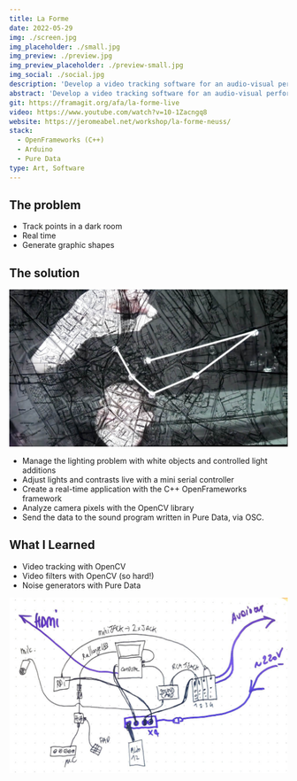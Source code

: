 ```yaml
---
title: La Forme
date: 2022-05-29
img: ./screen.jpg
img_placeholder: ./small.jpg
img_preview: ./preview.jpg
img_preview_placeholder: ./preview-small.jpg
img_social: ./social.jpg
description: 'Develop a video tracking software for an audio-visual performance'
abstract: 'Develop a video tracking software for an audio-visual performance'
git: https://framagit.org/afa/la-forme-live
video: https://www.youtube.com/watch?v=10-1Zacngq8
website: https://jeromeabel.net/workshop/la-forme-neuss/
stack:
  - OpenFrameworks (C++)
  - Arduino
  - Pure Data
type: Art, Software
---
```


## The problem

- Track points in a dark room
- Real time
- Generate graphic shapes

## The solution

![La Forme Tracking](./tracking.jpg)

- Manage the lighting problem with white objects and controlled light additions
- Adjust lights and contrasts live with a mini serial controller
- Create a real-time application with the C++ OpenFrameworks framework
- Analyze camera pixels with the OpenCV library
- Send the data to the sound program written in Pure Data, via OSC.

## What I Learned

- Video tracking with OpenCV
- Video filters with OpenCV (so hard!)
- Noise generators with Pure Data

![La Forme Tech Setup](./tech.jpg)
